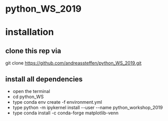 # python_WS_2019

# installation
## clone this rep via 
git clone https://github.com/andreassteffen/python_WS_2019.git

## install all dependencies
* open the terminal
* cd python_WS
* type conda env create -f environment.yml
* type python -m ipykernel install --user --name python_workshop_2019
* type conda install -c conda-forge matplotlib-venn
